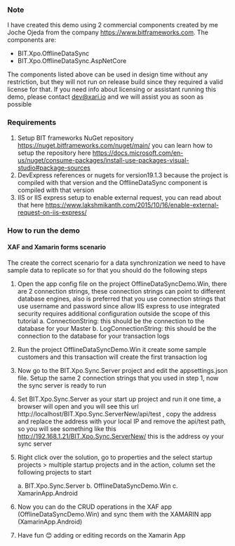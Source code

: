 ﻿### Note

I have created this demo using 2 commercial components created by me Joche Ojeda from the company https://www.bitframeworks.com.
The components are:

- BIT.Xpo.OfflineDataSync
- BIT.Xpo.OfflineDataSync.AspNetCore

The components listed above can be used in design time without any restriction, but they will not run on release build since they required a valid license for that.
If you need info about licensing or assistant running this demo, please contact dev@xari.io and we will assist you as soon as possible 

### Requirements
1.	Setup BIT frameworks NuGet repository https://nuget.bitframeworks.com/nuget/main/ you can learn how to setup the repository here https://docs.microsoft.com/en-us/nuget/consume-packages/install-use-packages-visual-studio#package-sources
2.	DevExpress references or nugets for version19.1.3 because the project is compiled with that version and the OfflineDataSync component is compiled with that version
3.	IIS or IIS express setup to enable external request, you can read about that here https://www.lakshmikanth.com/2015/10/16/enable-external-request-on-iis-express/

### How to run the demo

#### XAF and Xamarin forms scenario

The create the correct scenario for a data synchronization we need to have sample data to replicate so for that you should do the following steps

1.	Open the app config file on the project OfflineDataSyncDemo.Win, there are 2 connection strings, these connection strings can point to different database engines, also is preferred that you use connection strings that use username and password since allow IIS express to use integrated security requires additional configuration outside the scope of this tutorial
    a.	ConnectionString: this should be the connection to the database for your Master
    b.	LogConnectionString: this should be the connection to the database for your transaction logs
2.	Run the project OfflineDataSyncDemo.Win it create some sample customers and this transaction will create the first transaction log
3.	Now go to the BIT.Xpo.Sync.Server project and edit the appsettings.json file. Setup the same 2 connection strings that you used in step 1, now the sync server is ready to run
4.	Set BIT.Xpo.Sync.Server as your start up project and run it one time, a browser will open and you will see this url http://localhost/BIT.Xpo.Sync.ServerNew/api/test , copy the address and replace the address with your local IP and remove the api/test path, so you will see something like this http://192.168.1.21/BIT.Xpo.Sync.ServerNew/ this is the address oy your sync server
5.	Right click over the solution, go to properties and the select startup projects > multiple startup projects and in the action, column set the following projects to start
 
    a.	BIT.Xpo.Sync.Server
    b.	OfflineDataSyncDemo.Win
    c.	XamarinApp.Android
6. Now you can do the CRUD operations in the XAF app (OfflineDataSyncDemo.Win) and sync them with the XAMARIN app (XamarinApp.Android)
7. Have fun 😊 adding or editing records on the Xamarin App

